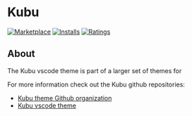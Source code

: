 # Kubu
[![Marketplace](http://vsmarketplacebadge.apphb.com/version/matthijsreyers.kubu-theme.svg)](https://marketplace.visualstudio.com/items?itemName=matthijsreyers.kubu-theme)
[![Installs](http://vsmarketplacebadge.apphb.com/installs/matthijsreyers.kubu-theme.svg)](https://marketplace.visualstudio.com/items?itemName=matthijsreyers.kubu-theme)
[![Ratings](http://vsmarketplacebadge.apphb.com/rating-short/matthijsreyers.kubu-theme.svg)](https://marketplace.visualstudio.com/items?itemName=matthijsreyers.kubu-theme)

## About
The Kubu vscode theme is part of a larger set of themes for 

For more information check out the Kubu github repositories:
* [Kubu theme Github organization](https://github.com/KubuTheme/)
* [Kubu vscode theme](https://github.com/KubuTheme/kubu-vscode-theme/)
